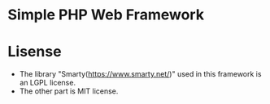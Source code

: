 # Simple PHP Web Framework

# Lisense
- The library "Smarty(https://www.smarty.net/)" used in this framework is an LGPL license.
- The other part is MIT license.
